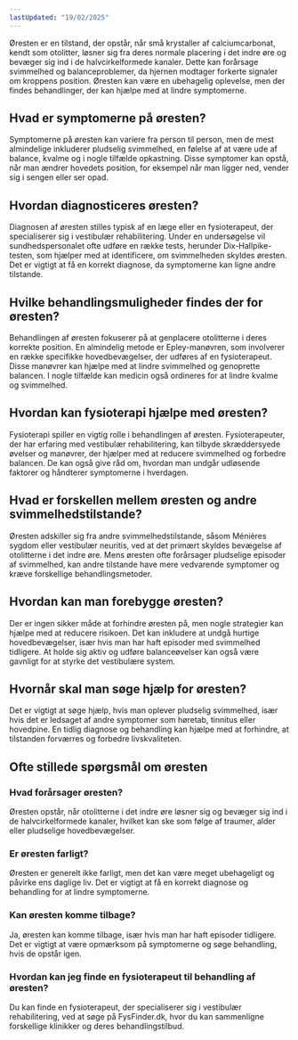 ```yaml
---
lastUpdated: "19/02/2025"
---
```


Øresten er en tilstand, der opstår, når små krystaller af calciumcarbonat, kendt som otolitter, løsner sig fra deres normale placering i det indre øre og bevæger sig ind i de halvcirkelformede kanaler. Dette kan forårsage svimmelhed og balanceproblemer, da hjernen modtager forkerte signaler om kroppens position. Øresten kan være en ubehagelig oplevelse, men der findes behandlinger, der kan hjælpe med at lindre symptomerne.

## Hvad er symptomerne på øresten?

Symptomerne på øresten kan variere fra person til person, men de mest almindelige inkluderer pludselig svimmelhed, en følelse af at være ude af balance, kvalme og i nogle tilfælde opkastning. Disse symptomer kan opstå, når man ændrer hovedets position, for eksempel når man ligger ned, vender sig i sengen eller ser opad.

## Hvordan diagnosticeres øresten?

Diagnosen af øresten stilles typisk af en læge eller en fysioterapeut, der specialiserer sig i vestibulær rehabilitering. Under en undersøgelse vil sundhedspersonalet ofte udføre en række tests, herunder Dix-Hallpike-testen, som hjælper med at identificere, om svimmelheden skyldes øresten. Det er vigtigt at få en korrekt diagnose, da symptomerne kan ligne andre tilstande.

## Hvilke behandlingsmuligheder findes der for øresten?

Behandlingen af øresten fokuserer på at genplacere otolitterne i deres korrekte position. En almindelig metode er Epley-manøvren, som involverer en række specifikke hovedbevægelser, der udføres af en fysioterapeut. Disse manøvrer kan hjælpe med at lindre svimmelhed og genoprette balancen. I nogle tilfælde kan medicin også ordineres for at lindre kvalme og svimmelhed.

## Hvordan kan fysioterapi hjælpe med øresten?

Fysioterapi spiller en vigtig rolle i behandlingen af øresten. Fysioterapeuter, der har erfaring med vestibulær rehabilitering, kan tilbyde skræddersyede øvelser og manøvrer, der hjælper med at reducere svimmelhed og forbedre balancen. De kan også give råd om, hvordan man undgår udløsende faktorer og håndterer symptomerne i hverdagen.

## Hvad er forskellen mellem øresten og andre svimmelhedstilstande?

Øresten adskiller sig fra andre svimmelhedstilstande, såsom Ménières sygdom eller vestibulær neuritis, ved at det primært skyldes bevægelse af otolitterne i det indre øre. Mens øresten ofte forårsager pludselige episoder af svimmelhed, kan andre tilstande have mere vedvarende symptomer og kræve forskellige behandlingsmetoder.

## Hvordan kan man forebygge øresten?

Der er ingen sikker måde at forhindre øresten på, men nogle strategier kan hjælpe med at reducere risikoen. Det kan inkludere at undgå hurtige hovedbevægelser, især hvis man har haft episoder med svimmelhed tidligere. At holde sig aktiv og udføre balanceøvelser kan også være gavnligt for at styrke det vestibulære system.

## Hvornår skal man søge hjælp for øresten?

Det er vigtigt at søge hjælp, hvis man oplever pludselig svimmelhed, især hvis det er ledsaget af andre symptomer som høretab, tinnitus eller hovedpine. En tidlig diagnose og behandling kan hjælpe med at forhindre, at tilstanden forværres og forbedre livskvaliteten.

## Ofte stillede spørgsmål om øresten

### Hvad forårsager øresten?

Øresten opstår, når otolitterne i det indre øre løsner sig og bevæger sig ind i de halvcirkelformede kanaler, hvilket kan ske som følge af traumer, alder eller pludselige hovedbevægelser.

### Er øresten farligt?

Øresten er generelt ikke farligt, men det kan være meget ubehageligt og påvirke ens daglige liv. Det er vigtigt at få en korrekt diagnose og behandling for at lindre symptomerne.

### Kan øresten komme tilbage?

Ja, øresten kan komme tilbage, især hvis man har haft episoder tidligere. Det er vigtigt at være opmærksom på symptomerne og søge behandling, hvis de opstår igen.

### Hvordan kan jeg finde en fysioterapeut til behandling af øresten?

Du kan finde en fysioterapeut, der specialiserer sig i vestibulær rehabilitering, ved at søge på FysFinder.dk, hvor du kan sammenligne forskellige klinikker og deres behandlingstilbud.
